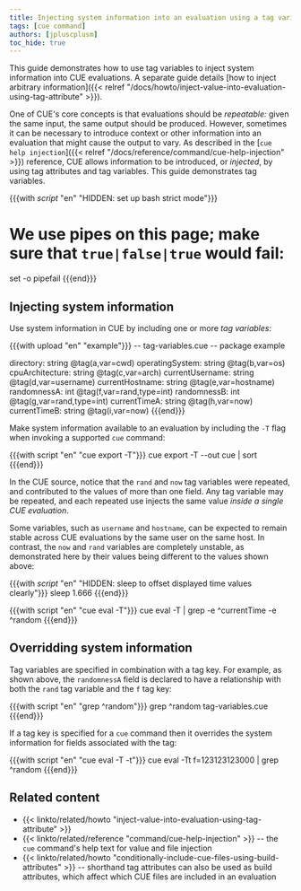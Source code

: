 ```yaml
---
title: Injecting system information into an evaluation using a tag variable
tags: [cue command]
authors: [jpluscplusm]
toc_hide: true
---
```


This guide demonstrates how to use tag variables to inject system information
into CUE evaluations. A separate guide details
[how to inject arbitrary information]({{< relref "/docs/howto/inject-value-into-evaluation-using-tag-attribute" >}}).

One of CUE's core concepts is that evaluations should be *repeatable:* given
the same input, the same output should be produced.
However, sometimes it can be necessary to introduce context or other information
into an evaluation that might cause the output to vary. As described in the
[`cue help injection`]({{< relref "/docs/reference/command/cue-help-injection" >}})
reference, CUE allows information to be introduced, or *injected*, by using tag
attributes and tag variables. This guide demonstrates tag variables.

<!--more-->

{{{with _script_ "en" "HIDDEN: set up bash strict mode"}}}
# We use pipes on this page; make sure that `true|false|true` would fail:
set -o pipefail
{{{end}}}

## Injecting system information

Use system information in CUE by including one or more *tag variables*:

{{{with upload "en" "example"}}}
-- tag-variables.cue --
package example

directory:       string @tag(a,var=cwd)
operatingSystem: string @tag(b,var=os)
cpuArchitecture: string @tag(c,var=arch)
currentUsername: string @tag(d,var=username)
currentHostname: string @tag(e,var=hostname)
randomnessA:     int    @tag(f,var=rand,type=int)
randomnessB:     int    @tag(g,var=rand,type=int)
currentTimeA:    string @tag(h,var=now)
currentTimeB:    string @tag(i,var=now)
{{{end}}}

Make system information available to an evaluation by including the `-T` flag
when invoking a supported `cue` command:

{{{with script "en" "cue export -T"}}}
cue export -T --out cue | sort
{{{end}}}

In the CUE source, notice that the `rand` and `now` tag variables were
repeated, and contributed to the values of more than one field. Any tag
variable may be repeated, and each repeated use injects the same value *inside
a single CUE evaluation*.

Some variables, such as `username` and `hostname`, can be expected to remain
stable across CUE evaluations by the same user on the same host. In contrast,
the `now` and `rand` variables are completely unstable, as demonstrated here by
their values being different to the values shown above:

{{{with _script_ "en" "HIDDEN: sleep to offset displayed time values clearly"}}}
sleep 1.666
{{{end}}}

{{{with script "en" "cue eval -T"}}}
cue eval -T | grep -e ^currentTime -e ^random
{{{end}}}

## Overridding system information

Tag variables are specified in combination with a tag key. For example, as
shown above, the `randomnessA` field is declared to have a relationship
with both the `rand` tag variable and the `f` tag key:

{{{with script "en" "grep ^random"}}}
grep ^random tag-variables.cue
{{{end}}}

If a tag key is specified for a `cue` command then it overrides the system
information for fields associated with the tag:

{{{with script "en" "cue eval -T -t"}}}
cue eval -Tt f=123123123000 | grep ^random
{{{end}}}

## Related content

- {{< linkto/related/howto "inject-value-into-evaluation-using-tag-attribute" >}}
- {{< linkto/related/reference "command/cue-help-injection" >}} -- the `cue` command's help
  text for value and file injection
- {{< linkto/related/howto "conditionally-include-cue-files-using-build-attributes" >}}
  -- shorthand tag attributes can also be used as build attributes, which
  affect which CUE files are included in an evaluation
